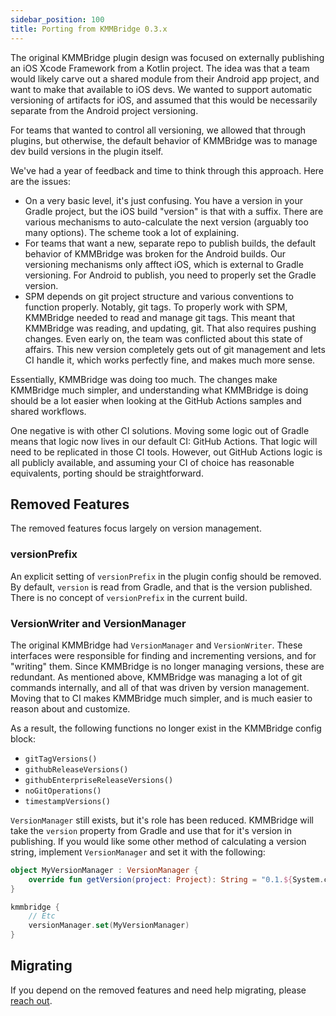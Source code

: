 ```yaml
---
sidebar_position: 100
title: Porting from KMMBridge 0.3.x 
---
```


The original KMMBridge plugin design was focused on externally publishing an iOS Xcode Framework from a Kotlin project. The idea was that a team would likely carve out a shared module from their Android app project, and want to make that available to iOS devs. We wanted to support automatic versioning of artifacts for iOS, and assumed that this would be necessarily separate from the Android project versioning.

For teams that wanted to control all versioning, we allowed that through plugins, but otherwise, the default behavior of KMMBridge was to manage dev build versions in the plugin itself.

We've had a year of feedback and time to think through this approach. Here are the issues:

* On a very basic level, it's just confusing. You have a version in your Gradle project, but the iOS build "version" is that with a suffix. There are various mechanisms to auto-calculate the next version (arguably too many options). The scheme took a lot of explaining.
* For teams that want a new, separate repo to publish builds, the default behavior of KMMBridge was broken for the Android builds. Our versioning mechanisms only afftect iOS, which is external to Gradle versioning. For Android to publish, you need to properly set the Gradle version.
* SPM depends on git project structure and various conventions to function properly. Notably, git tags. To properly work with SPM, KMMBridge needed to read and manage git tags. This meant that KMMBridge was reading, and updating, git. That also requires pushing changes. Even early on, the team was conflicted about this state of affairs. This new version completely gets out of git management and lets CI handle it, which works perfectly fine, and makes much more sense.

Essentially, KMMBridge was doing too much. The changes make KMMBridge much simpler, and understanding what KMMBridge is doing should be a lot easier when looking at the GitHub Actions samples and shared workflows.

One negative is with other CI solutions. Moving some logic out of Gradle means that logic now lives in our default CI: GitHub Actions. That logic will need to be replicated in those CI tools. However, out GitHub Actions logic is all publicly available, and assuming your CI of choice has reasonable equivalents, porting should be straightforward.

## Removed Features

The removed features focus largely on version management.

### versionPrefix

An explicit setting of `versionPrefix` in the plugin config should be removed. By default, `version` is read from Gradle, and that is the version published. There is no concept of `versionPrefix` in the current build.

### VersionWriter and VersionManager

The original KMMBridge had `VersionManager` and `VersionWriter`. These interfaces were responsible for finding and incrementing versions, and for "writing" them. Since KMMBridge is no longer managing versions, these are redundant. As mentioned above, KMMBridge was managing a lot of git commands internally, and all of that was driven by version management. Moving that to CI makes KMMBridge much simpler, and is much easier to reason about and customize.

As a result, the following functions no longer exist in the KMMBridge config block:

* `gitTagVersions()`
* `githubReleaseVersions()`
* `githubEnterpriseReleaseVersions()`
* `noGitOperations()`
* `timestampVersions()`

`VersionManager` still exists, but it's role has been reduced. KMMBridge will take the `version` property from Gradle and use that for it's version in publishing. If you would like some other method of calculating a version string, implement `VersionManager` and set it with the following:

```kotlin
object MyVersionManager : VersionManager {
    override fun getVersion(project: Project): String = "0.1.${System.currentTimeMillis()}"
}

kmmbridge {
    // Etc
    versionManager.set(MyVersionManager)
}
```

## Migrating

If you depend on the removed features and need help migrating, please [reach out](https://touchlab.co/keepintouch).